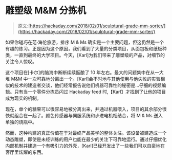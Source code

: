 # 雕塑级 M&M 分拣机

> 原文:[https://hackaday.com/2018/02/01/sculptural-grade-mm-sorter/](https://hackaday.com/2018/02/01/sculptural-grade-mm-sorter/)

如果你碰巧在范·海伦旅游，排序 M & Ms 确实是一个主要问题，但这仍然是一个有趣的练习。正是因为这个原因，我们看到了大量的分类项目，从面包板和纸板种类，一直到最终的大学项目。今天，[Karl]为我们带来了雕塑级的产品，对细节的关注令人惊叹。

这个项目在[卡尔]的脑海中断断续续酝酿了 10 年左右。最大的问题集中在从一大堆 M&M 中一次可靠地分离出一个。[Karl]会不时地与其他使用与他失败的实验相似的技术的建造者交谈，他们经常报告说他们机器可靠性的秘密是…仔细的视频编辑。只有当一个零件分拣员闪过 Hackaday feed 时,【Karl】才找到了让他的项目成为现实的机制。

现在，单个的糖果可以很容易地被分离出来，并通过机器喂入，项目的其余部分很快就组合在一起了。颜色传感器与伺服系统和步进电机相结合，将 M & Ms 送入单独的烧瓶中。

然而，这种构建的真正价值在于对最终产品美学的整体关注。该设备被建造成一个动态雕塑，即使是未经训练的用户也能在最少的关注下可靠地运行。通过仔细优化内部机制并建造一个有吸引力的外壳，[Karl]已经开发出了一些我们可以自豪地在客厅里炫耀的东西。